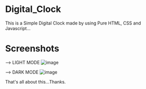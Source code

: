 # Digital_Clock
This is a Simple Digital Clock made by using Pure HTML, CSS and Javascript...

# Screenshots

--> LIGHT MODE
![image](https://user-images.githubusercontent.com/90852084/217319591-9ea1f8c4-1b9b-451e-95c1-e95d83df44ca.png)

-->  DARK MODE
![image](https://user-images.githubusercontent.com/90852084/217319820-1a495d0e-b9d4-4243-af3f-f938e140cede.png)


That's all about this...Thanks.

